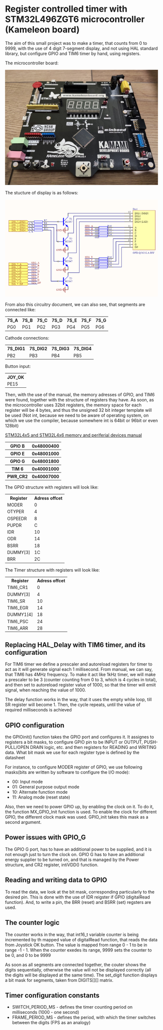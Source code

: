 <h1>Register controlled timer with STM32L496ZGT6 microcontroller (Kameleon board)</h1>

<p>The aim of this small project was to make a timer, that counts from 0 to 9999, with the use of 4 digit 7-segment display, and not using HAL standard library, but configure GPIO and TIM6 timer by hand, using registers.</p>
<p>The microcontroller board:</p>
<img src="images_7s/board.jpg"/>

<p>The stucture of display is as follows:</p>
<img src="images_7s/segment.png"/>
<p>From also this circuitry document, we can also see, that segments are connected like:</p>
<table>
  <tr>
    <th>7S_A</th>
    <th>7S_B</th>
    <th>7S_C</th>
    <th>7S_D</th>
    <th>7S_E</th>
    <th>7S_F</th>
    <th>7S_G</th>
  </tr>
  <tr>
    <td>PG0</td>
    <td>PG1</td>
    <td>PG2</td>
    <td>PG3</td>
    <td>PG4</td>
    <td>PG5</td>
    <td>PG6</td>
  </tr>
</table>

<p>Cathode connections:</p>
<table>
  <tr>
    <th>7S_DIG1</th>
    <th>7S_DIG2</th>
    <th>7S_DIG3</th>
    <th>7S_DIG4</th>
  </tr>
  <tr>
    <td>PB2</td>
    <td>PB3</td>
    <td>PB4</td>
    <td>PB5</td>
  </tr>
</table>

<p>Button input:</p>
<table>
  <tr>
    <th>JOY_OK</th>
  </tr>
  <tr>
    <td>PE15</td>
  </tr>
</table>

<p>Then, with the use of the manual, the memory adresses of GPIO, and TIM6 were found, together with the structure of registers thay have. As soon, as the microcontroller uses 32bit registers, the memory space for each register will be 4 bytes, and thus the unsigned 32 bit integer template will be used (Not int, because we need to be aware of operating system, on which we use the compiler, because somewhere int is 64bit or 96bit or even 128bit)</p>

<a href="https://kameleonboard.org/wp-content/uploads/STM32L496ZGT6-Reference-Manual.pdf">STM32L4x5 and STM32L4x6 memory and periferial devices manual</a>

<table>
  <tr>
    <th>GPIO B</th>
    <th>0x48000400</th>
  </tr>
  <tr>
    <th>GPIO E</th>
    <th>0x48001000</th>
  </tr>
  <tr>
    <th>GPIO G</th>
    <th>0x48001800</th>
  </tr>
  <tr>
    <th>TIM 6</th>
    <th>0x40001000</th>
  </tr>
  <tr>
    <th>PWR_CR2</th>
    <th>0x40007000</th>
  </tr>
</table>

<p>The GPIO structure with registers will look like:</p>
<table>
  <tr>
    <th>Register</th>
    <th>Adress offcet</th>
  </tr>
  <tr>
    <td>MODER</td>
    <td>0</td>
  </tr>
  <tr>
    <td>OTYPER</td>
    <td>4</td>
  </tr>
  <tr>
    <td>OSPEEDR</td>
    <td>8</td>
  </tr>
  <tr>
    <td>PUPDR</td>
    <td>C</td>
  </tr>
  <tr>
    <td>IDR</td>
    <td>10</td>
  </tr>
  <tr>
    <td>ODR</td>
    <td>14</td>
  </tr>
  <tr>
    <td>BSRR</td>
    <td>18</td>
  </tr>
  <tr>
    <td>DUMMY[3]</td>
    <td>1C</td>
  </tr>
  <tr>
    <td>BRR</td>
    <td>2C</td>
  </tr>
</table>

<p>The Timer structure with registers will look like:</p>
<table>
  <tr>
    <th>Register</th>
    <th>Adress offcet</th>
  </tr>
  <tr>
    <td>TIM6_CR1</td>
    <td>0</td>
  </tr>
  <tr>
    <td>DUMMY[3]</td>
    <td>4</td>
  </tr>
  <tr>
    <td>TIM6_SR</td>
    <td>10</td>
  </tr>
  <tr>
    <td>TIM6_EGR</td>
    <td>14</td>
  </tr>
  <tr>
    <td>DUMMY1[4]</td>
    <td>18</td>
  </tr>
  <tr>
    <td>TIM6_PSC</td>
    <td>24</td>
  </tr>
  <tr>
    <td>TIM6_ARR</td>
    <td>28</td>
  </tr>
</table>

<h2>Replacing HAL_Delay with TIM6 timer, and its configuration</h2>
<p>For TIM6 timer we define a prescaler and autoreload registers for timer to act as it will generate signal each 1 millisecond. From manual, we can say, that TIM6 has 4MHz frequency. To make it act like 1kHz timer, we will make a prescaler to be 3 (counter counting from 0 to 3, which is 4 cycles in total), and then set to autoreload register value of 1000, so that the timer will emiit signal, when reaching the value of 1000.</p>
<p>The delay function works in the way, that it uses the empty while loop, till SR register will become 1. Then, the cycle repeats, until the value of required milliseconds is achieved</p>
<h2>GPIO configuration</h2>
<p>the GPIOinit() function takes the GPIO port and configures it. It assignes to registers a bit masks, to configure GPIO pin to be INPUT or OUTPUT, PUSH-PULL/OPEN DRAIN logic, etc. and then registers for READING and WRITING data. What bit mask we use for each register type is defined by the datasheet</p>
<p>For instance, to configure MODER register of GPIO, we use following masks(bits are written by software to configure the I/O mode):</p>
<ul>
  <li>00: Input mode</li>
  <li>01: General purpose output mode</li>
  <li>10: Alternate function mode</li>
  <li>11: Analog mode (reset state)</li>
</ul>
<p>Also, then we need to power GPIO up, by enabling the clock on it. To do it, the function MX_GPIO_Init function is used. To enable the clock for different GPIO, the different clock mask was used. GPIO_init takes this mask as a second argument.</p>
<h2>Power issues with GPIO_G</h2>
<p>The GPIO G port, has to have an additional power to be supplied, and it is not enough just to turn the clock on. GPIO G has to have an additional energy supplier to be turned on, and that is managed by the Power structure, and CR2 register, intiVDD() function.</p>
<h2>Reading and writing data to GPIO</h2>
<p>To read the data, we look at the bit mask, corresponding particularly to the desired pin. This is done with the use of IDR reigster if GPIO (digitalRead function). And, to write a pin, the BRR (reset) and BSRR (set) regsters are used.</p>
<h2>The counter logic</h2>
<p>The counter works in the way, that int16_t variable counter is being incremented by th mapped value of digitalRead function, that reads the data from Joystick OK button. The value is mapped from range 0 - 1 to be in range -1 - 1. When the counter exedes its range, 9999 sets the counter to be 0, and 0 to be 9999</p>
<p>As soon as all segments are connected together, the couter shows the digits sequentially, otherwise the value will not be displayed correctly (all the digits will be displayed at the same time). The set_digit function displays a bit mask for segments, taken from DIGITS[][] matrix.</p>
<h2>Timer configuration constants</h2>
<ul>
  <li>SWITCH_PERIOD_MS - defines the timer counting period on milliseconds (1000 - one second)</li>
  <li>FRAME_PERIOD_MS - defines the period, with which the timer switches between the digits (FPS as an analogy)</li>
</ul>
